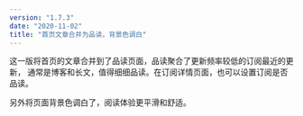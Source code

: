 ```yaml
---
version: "1.7.3"
date: "2020-11-02"
title: "首页文章合并为品读，背景色调白"
---
```


这一版将首页的文章合并到了品读页面，品读聚合了更新频率较低的订阅最近的更新，
通常是博客和长文，值得细细品读。在订阅详情页面，也可以设置订阅是否品读。

另外将页面背景色调白了，阅读体验更平滑和舒适。
